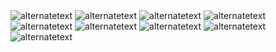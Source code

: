 <html>
  <body>
    <img src="https://images-ext-1.discordapp.net/external/BXda9yBkONMpOIc5ecp7hnjdeHohz8td-ROJ-3UIM9A/https/camo.envatousercontent.com/c0918e5cb84f28de7642759481876ecd6a73267d/687474703a2f2f7261696e626f7769742e6e65742f7265736f757263652f77702f696e62696f2f763330305f312e6a7067" alt="alternatetext">
    <img src="https://images-ext-1.discordapp.net/external/thS-BUOnnESk0SUqin2Y-Lv42Wc8YOy7JtbynzNp4qs/https/camo.envatousercontent.com/6c92d64e98f7e8195313611cfa46eea39a0399bf/687474703a2f2f7261696e626f7769742e6e65742f7265736f757263652f77702f696e62696f2f763135302e6a7067" alt="alternatetext">
    <img src="https://images-ext-1.discordapp.net/external/OoWTOL28tbDU1-pfOMFOcJCQXNGpV5PE3u4pVvOWUog/https/camo.envatousercontent.com/cbf7ae0885753cd9bbfd84ab19ea9f61568b5eb7/687474703a2f2f7261696e626f7769742e6e65742f7265736f757263652f77702f696e62696f2f696e74726f2d766964656f2e6a7067" alt="alternatetext">
    <img src="https://media.discordapp.net/attachments/1223850149516935321/1286554110497128458/Untitled_design.png?ex=66ee5462&is=66ed02e2&hm=cdaad5e949bcc1306c2adaa16452d34a4a588f5f00ed7a2fa40154a50558bcc5&=&format=webp&quality=lossless" alt="alternatetext">
    <img src="https://images-ext-1.discordapp.net/external/4C3HYHr2-OE7Y_jKHFPqTUAYB50kDM5D_NxyLgCxagM/https/camo.envatousercontent.com/8050fba2c8fa2006fb5fbd003d6adb0d8d60c289/687474703a2f2f7261696e626f7769742e6e65742f7265736f757263652f77702f696e62696f2f6d6f64616c2e6a7067" alt="alternatetext">
    <img src="https://images-ext-1.discordapp.net/external/a-lFW67kp6MPhXZGuWQ24wl3CCiqkKSojH9MMhG3T_s/https/camo.envatousercontent.com/7b402e966b9236b66d3917eade84574e5528ae5e/687474703a2f2f7261696e626f7769742e6e65742f7265736f757263652f77702f696e62696f2f706f7274666f6c696f2e6a7067" alt="alternatetext">
    <img src="url" alt="alternatetext">
    <img src="url" alt="alternatetext">
    <img src="url" alt="alternatetext">
    
  </body>
</html>
